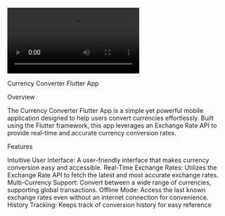 ![Animated GIF example](currencyconverter.mp4)

Currency Converter Flutter App


Overview



The Currency Converter Flutter App is a simple yet powerful mobile application designed to help users convert currencies effortlessly. Built using the Flutter framework, this app leverages an Exchange Rate API to provide real-time and accurate currency conversion rates.

Features



Intuitive User Interface: A user-friendly interface that makes currency conversion easy and accessible.
Real-Time Exchange Rates: Utilizes the Exchange Rate API to fetch the latest and most accurate exchange rates.
Multi-Currency Support: Convert between a wide range of currencies, supporting global transactions.
Offline Mode: Access the last known exchange rates even without an internet connection for convenience.
History Tracking: Keeps track of conversion history for easy reference



